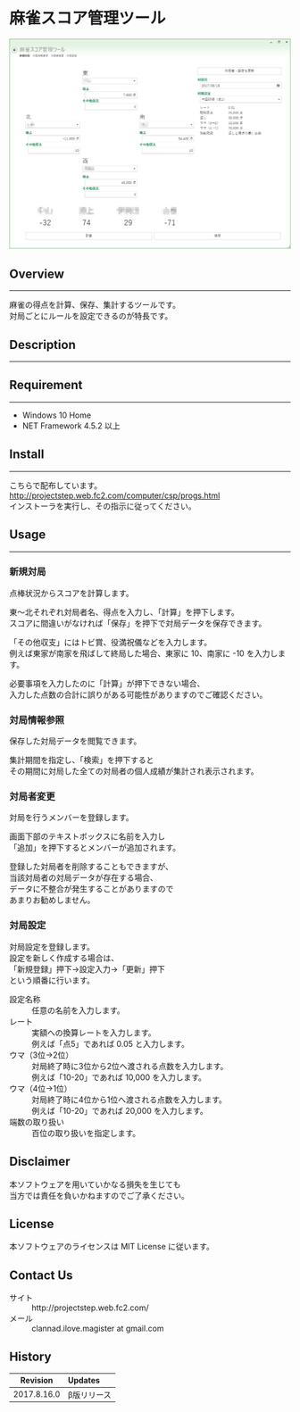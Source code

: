 # 麻雀スコア管理ツール
![キャプチャ１](./20170816001.png)
## Overview
---
麻雀の得点を計算、保存、集計するツールです。  
対局ごとにルールを設定できるのが特長です。

## Description
---

## Requirement
---
 * Windows 10 Home 
 * NET Framework 4.5.2 以上

 ## Install
 ---
 こちらで配布しています。  
 <http://projectstep.web.fc2.com/computer/csp/progs.html>  
 インストーラを実行し、その指示に従ってください。

 ## Usage
 ---
 ### 新規対局
 点棒状況からスコアを計算します。

 東～北それぞれ対局者名、得点を入力し、「計算」を押下します。  
 スコアに間違いがなければ「保存」を押下で対局データを保存できます。

 「その他収支」にはトビ賞、役満祝儀などを入力します。  
 例えば東家が南家を飛ばして終局した場合、東家に 10、南家に -10 を入力します。

 必要事項を入力したのに「計算」が押下できない場合、  
 入力した点数の合計に誤りがある可能性がありますのでご確認ください。

 ### 対局情報参照
 保存した対局データを閲覧できます。

 集計期間を指定し、「検索」を押下すると  
 その期間に対局した全ての対局者の個人成績が集計され表示されます。

 ### 対局者変更
 対局を行うメンバーを登録します。

 画面下部のテキストボックスに名前を入力し  
 「追加」を押下するとメンバーが追加されます。

登録した対局者を削除することもできますが、  
当該対局者の対局データが存在する場合、  
データに不整合が発生することがありますので  
あまりお勧めしません。

### 対局設定
対局設定を登録します。  
設定を新しく作成する場合は、  
「新規登録」押下→設定入力→「更新」押下  
という順番に行います。

<dl>
    <dt>設定名称</dt>
    <dd>任意の名前を入力します。</dd>
    <dt>レート</dt>
    <dd>実額への換算レートを入力します。<br />例えば「点5」であれば 0.05 と入力します。</dd>
    <dt>ウマ（3位→2位）</dt>
    <dd>対局終了時に3位から2位へ渡される点数を入力します。<br />例えば「10-20」であれば 10,000 を入力します。</dd>
    <dt>ウマ（4位→1位）</dt>
    <dd>対局終了時に4位から1位へ渡される点数を入力します。<br />例えば「10-20」であれば 20,000 を入力します。</dd>
    <dt>端数の取り扱い</dt>
    <dd>百位の取り扱いを指定します。</dd>
</dl>

## Disclaimer
本ソフトウェアを用いていかなる損失を生じても  
当方では責任を負いかねますのでご了承ください。

## License
本ソフトウェアのライセンスは MIT License に従います。

## Contact Us
<dl>
    <dt>サイト</dt>
    <dd>http://projectstep.web.fc2.com/</dd>
    <dt>メール</dt>
    <dd>clannad.ilove.magister at gmail.com</dd>
</dl>

## History
| Revision |Updates |
|:---------------:|:-----------------|
| 2017.8.16.0 | β版リリース |